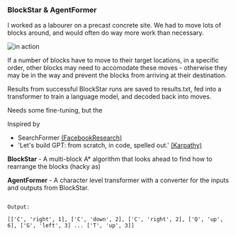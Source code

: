 ### BlockStar & AgentFormer

I worked as a labourer on a precast concrete site. We had to move lots of blocks around, and would often do way more work than necessary. 

![in action]([https://raw.githubusercontent.com/rayking99/BlockStar/main/GA.gif?token=GHSAT0AAAAAACK4JQVXIRNKKVF4AEAXBWLWZRNY5PA](https://raw.githubusercontent.com/rayking99/BlockStar/main/GA.gif))

If a number of blocks have to move to their target locations, in a specific order, other blocks may need to accomodate these moves - otherwise they may be in the way and prevent the blocks from arriving at their destination. 

Results from successful BlockStar runs are saved to results.txt, fed into a transformer to train a language model, and decoded back into moves. 

Needs some fine-tuning, but the 

Inspired by 
- SearchFormer [(FacebookResearch) ](https://github.com/facebookresearch/searchformer)
- 'Let's build GPT: from scratch, in code, spelled out.' [(Karpathy)](https://www.youtube.com/watch?v=kCc8FmEb1nY&t=88s)

**BlockStar** - A multi-block A* algorithm that looks ahead to find how to rearrange the blocks (hacky as)

**AgentFormer** - A character level transformer with a converter for the inputs and outputs from BlockStar. 

```

Output:

[['C', 'right', 1], ['C', 'down', 2], ['C', 'right', 2], ['Q', 'up', 6], ['G', 'left', 3] ... ['T', 'up', 3]]

```
